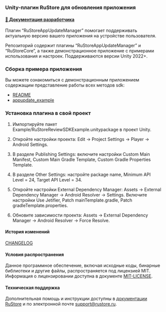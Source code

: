 ### Unity-плагин RuStore для обновления приложения

#### [🔗 Документация разработчика][10]

Плагин “RuStoreAppUpdateManager” помогает поддерживать актуальную версию вашего приложения на устройстве пользователя.

Репозиторий содержит плагины “RuStoreAppUpdateManager” и “RuStoreCore”, а также демонстрационное приложение с примерами использования и настроек. Поддерживаются версии Unity 2022+.


### Сборка примера приложения

Вы можете ознакомиться с демонстрационным приложением содержащим представление работы всех методов sdk:
- [README](appupdate_example/README.md)
- [appupdate_example](https://gitflic.ru/project/rustore/unity-rustore-appupdate-sdk/file?file=appupdate_example)


### Установка плагина в свой проект

1. Импортируйте пакет Example/RuStoreReviewSDKExample.unitypackage в проект Unity.

2. Откройте настройки проекта: Edit → Project Settings → Player → Android Settings.

3. В pазделе Publishing Settings: включите настройки Custom Main Manifest, Custom Main Gradle Template, Custom Gradle Properties Template. 

4. В разделе Other Settings: настройте package name, Minimum API Level = 24, Target API Level = 34.

5. Откройте настройки External Dependency Manager: Assets → External Dependency Manager → Android Resolver → Settings. Включите настройки Use Jetifier, Patch mainTemplate.gradle, Patch gradleTemplate.properties.

6. Обновите зависимости проекта: Assets → External Dependency Manager → Android Resolver → Force Resolve.

#### История изменений

[CHANGELOG](CHANGELOG.md)

#### Условия распространения

Данное программное обеспечение, включая исходные коды, бинарные библиотеки и другие файлы, распространяется под лицензией MIT. Информация о лицензировании доступна в документе [MIT-LICENSE](MIT-LICENSE.txt).

#### Техническая поддержка

Дополнительная помощь и инструкции доступны в [документации RuStore](https://www.rustore.ru/help/) и по электронной почте support@rustore.ru.

[10]: https://www.rustore.ru/help/sdk/updates/unity/8-0-0
